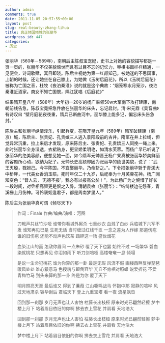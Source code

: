 ```yaml
---
author: admin
comments: true
date: 2011-11-05 20:57:55+00:00
layout: post
slug: real-beauty-zhang-lihua
title: 真正倾国倾城的张丽华
wordpress_id: 447
categories:
- 历史
---
```


张丽华（560年－589年），南朝后主陈叔宝宠妃，史书上对她的容貌描写都是一页一页的，张丽华不仅美貌惊世而且有过目不忘的记忆力，琴棋书画样样精通，一见便会，诗词歌赋，寓目即晓。陈后主视她为第一红颜知己，被她迷的不思国事，上朝的时候，还让她坐在自己膝上，为她做《玉树后庭花》，所以《玉树后庭花》被称为亡国之音，杜牧《夜泊秦淮》说的就是这个典故：“烟笼寒水月笼沙，夜泊秦淮近酒家。商女不知亡国恨，隔江犹唱《后庭花》”

结果隋开皇八年（588年）大年初一20岁的杨广率领50w大军南下攻打建康，南朝前线告急，陈叔宝竟把急件放在张丽华的床头，忘记启封。清·宋元鼎《吴音曲》有诗叹曰 “壁月庭花夜夜重，隋兵已断曲河中。丽华膝上能多记，偏忘床头告急封。”

陈后主和张丽华纵情淫乐，引起兵变，在隋开皇九年（589年）隋军破建康（南京）城，陈后主、张贵妃、孔贵嫔三人逃入景阳殿前的古井。隋军在井上拉绳，但觉异常沉重，拉上来后才发现，原来陈后主、张贵妃、孔贵嫔三人同挽一绳上来。此时张丽华全身湿透，衣裙贴身，更显娇柔明艳，如清水芙蓉。而杨广早已听说了张丽华的绝美容颜，便想见她一面，如今隋军元帅晋王杨广果真被张丽华娇美鲜丽的容颜所心动，欲纳为妃子。元帅长史高颎却因为张丽华的绝世美貌，说了：“武王灭殷，戮妲己。今平陈国，不宜娶丽华。乃命斩之。”。下令把张丽华斩于青溪大中桥畔，一代美女香消玉殒，死时年仅二十九岁，后祀奉为十月芙蓉花神。杨广闻知变色：“昔人云，‘无德不报’，我必有以报高公矣！”，为此杨广为之惋惜了好长一段时间，对丞相高颎更是恨之入骨。清朝袁枚〈张丽华〉：“结绮楼边花怨春，青溪栅上月伤神。可怜褒妲逢君子，都是周南梦里人。”

陈后主为张丽华真可谓《倾尽天下》

> 作词：Finale
> 作曲/编曲/演唱：河图
> 
> 刀戟声共丝竹沙哑
> 谁带你看城外厮杀
> 七重纱衣 血溅了白纱
> 兵临城下六军不发
> 谁知再见已是 生死无话
> 当时缠过红线千匝
> 一念之差为人作嫁
> 那道伤疤 谁的旧伤疤
> 还能不动声色饮茶
> 踏碎这一场 盛世烟花
> 
> 血染江山的画
> 怎敌你眉间 一点朱砂
> 覆了天下也罢
> 始终不过 一场繁华
> 碧血染就桃花
> 只想再见 你泪如雨下
> 听刀剑喑哑
> 高楼奄奄一息 倾塌
> 
> 是说一生命犯桃花
> 谁为你算的那一卦
> 最是无瑕 风流不假
> 画楼西畔反弹琵琶
> 暖风处处 谁心猿意马
> 色授魂与颠倒容华
> 兀自不肯相对照蜡
> 说爱折花 不爱青梅竹马
> 到头来算的那一卦
> 终是为你 覆了天下
> 
> 明月照亮天涯
> 最后谁又 得到了蒹葭
> 江山嘶鸣战马
> 怀抱中那 寂静的喧哗
> 风过天地肃杀
> 容华谢后 君临天下
> 登上九重宝塔
> 看一夜 流星飒沓
> 
> 回到那一刹那
> 岁月无声也让人害怕
> 枯藤长出枝桠
> 原来时光已翩然轻擦
> 梦中楼上月下
> 站着眉目依旧的你啊
> 拂去衣上雪花
> 并肩看 天地浩大
> 
> 回到那一刹那
> 岁月无声也让人害怕
> 枯藤长出枝桠
> 原来时光已翩然轻擦
> 梦中楼上月下
> 站着眉目依旧的你啊
> 拂去衣上雪花
> 并肩看 天地浩大
> 
> 梦中楼上月下
> 站着眉目依旧的你啊
> 拂去衣上雪花
> 并肩看 天地浩大


<script type="text/javascript" src="http://www.xiami.com/widget/player-single?uid=0&sid=1769292418&mode=js"></script>
